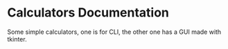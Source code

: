 # Calculators Documentation

Some simple calculators, one is for CLI, the other one has a GUI made with tkinter.